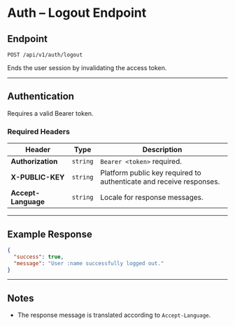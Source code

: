# Auth – Logout Endpoint

## Endpoint

`POST /api/v1/auth/logout`

Ends the user session by invalidating the access token.

---

## Authentication

Requires a valid Bearer token.

### Required Headers

| Header | Type | Description |
| ------ | ---- | ----------- |
| **Authorization** | `string` | `Bearer <token>` required. |
| **X-PUBLIC-KEY** | `string` | Platform public key required to authenticate and receive responses. |
| **Accept-Language** | `string` | Locale for response messages. |

---

## Example Response

```json
{
  "success": true,
  "message": "User :name successfully logged out."
}
```

---

## Notes

* The response message is translated according to `Accept-Language`.

